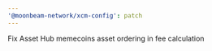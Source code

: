 ```yaml
---
'@moonbeam-network/xcm-config': patch
---
```


Fix Asset Hub memecoins asset ordering in fee calculation
